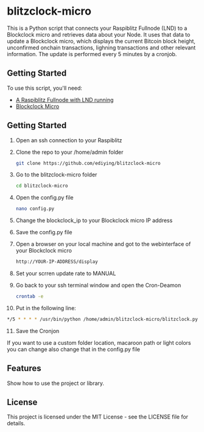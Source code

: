 # blitzclock-micro

This is a Python script that connects your Raspiblitz Fullnode (LND) to a Blockclock micro and retrieves data about your Node. It uses that data to update a Blockclock micro, which displays the current Bitcoin block height, unconfirmed onchain transactions, lighning transactions and other relevant information. The update is performed every 5 minutes by a cronjob.

## Getting Started

To use this script, you'll need:

+ [A Raspiblitz Fullnode with LND running](https://github.com/rootzoll/raspiblitz)
+ [Blockclock Micro](https://blockclockmicro.com)


## Getting Started

1. Open an ssh connection to your Raspiblitz

2. Clone the repo to your /home/admin folder
   ```sh
   git clone https://github.com/ediying/blitzclock-micro
   ```
3. Go to the blitzclock-micro folder
   ```sh
   cd blitzclock-micro
   ```
4. Open the config.py file
   ```sh
   nano config.py
   ```
5. Change the blockclock_ip to your Blockclock micro IP address

6. Save the config.py file

7. Open a browser on your local machine and got to the webinterface of your Blockclock micro
   ```sh
   http://YOUR-IP-ADDRESS/display
   ``` 
8. Set your scrren update rate to MANUAL

9. Go back to your ssh terminal window and open the Cron-Deamon  
   ```sh
   crontab -e
   ``` 
   
10. Put in the following line:
   ```sh
   */5 * * * * /usr/bin/python /home/admin/blitzclock-micro/blitzclock.py
   ``` 
   
11. Save the Cronjon   


If you want to use a custom folder location, macaroon path or light colors you can change also change that in the config.py file
   


## Features

Show how to use the project or library.
    
## License

This project is licensed under the MIT License - see the LICENSE file for details.

